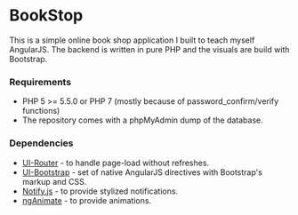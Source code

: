 # BookStop #

This is a simple online book shop application I built to teach myself AngularJS. The backend is written in pure PHP and the visuals are build with Bootstrap. 

### Requirements ###
 * PHP 5 >= 5.5.0 or PHP 7 (mostly because of password_confirm/verify functions)
 * The repository comes with a phpMyAdmin dump of the database. 

### Dependencies ###
 * [UI-Router](https://github.com/angular-ui/ui-router) - to handle page-load without refreshes. 
 * [UI-Bootstrap](https://angular-ui.github.io/bootstrap/) - set of native AngularJS directives with Bootstrap's markup and CSS.
 * [Notify.js](https://notifyjs.com/) - to provide stylized notifications.
 * [ngAnimate](https://docs.angularjs.org/api/ngAnimate) - to provide animations. 
